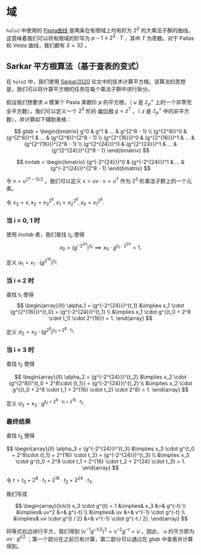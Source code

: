 # 域

`halo2` 中使用的 [Pasta曲线](https://electriccoin.co/blog/the-pasta-curves-for-halo-2-and-beyond/) 是两条在有限域上均有阶为 $2^S$ 的大乘法子群的曲线。这意味着我们可以将有限域的阶写为 $p-1 \equiv 2^S \cdot T$ ，其中 $T$ 为奇数。对于 Pallas 和 Vesta 曲线，我们都有 $S=32$ 。

## Sarkar 平方根算法（基于查表的变式）

在 `halo2` 中，我们使用 [Sarkar2020](https://eprint.iacr.org/2020/1407.pdf) 论文中的技术计算平方根。该算法的思想是，我们可以将计算平方根的任务在每个乘法子群中进行拆分。

假设我们想要求 $u$ 模某个 Pasta 素数阶 $p$ 的平方根，（ $u$ 是 $\mathbb{Z}_p^\times$ 上的一个非零完全平方数），我们可以定义一个 $2^S$ 阶的 [单位根](../../background/fields.md#roots-of-unity) $g=z^T$ ，（ $z$ 是 $\mathbb{Z}_p^\times$ 中的非平方数），并计算如下辅助表格：

$$
gtab = \begin{bmatrix}
g^0 & g^1 & ... & g^{2^8 - 1} \\
(g^{2^8})^0 & (g^{2^8})^1 & ... & (g^{2^8})^{2^8 - 1} \\
(g^{2^{16}})^0 & (g^{2^{16}})^1 & ... & (g^{2^{16}})^{2^8 - 1} \\
(g^{2^{24}})^0 & (g^{2^{24}})^1 & ... & (g^{2^{24}})^{2^8 - 1}
\end{bmatrix}
$$

$$
invtab = \begin{bmatrix}
(g^{-2^{24}})^0 & (g^{-2^{24}})^1 & ... & (g^{-2^{24}})^{2^8 - 1}
\end{bmatrix}
$$

令 $v = u^{(T-1)/2}$ 。我们可以定义 $x = uv \cdot v = u^T$ 作为 $2^S$ 阶乘法子群上的一个元素。

令 $x_3 = x, x_2 = x_3^{2^8}, x_1 = x_2^{2^8}, x_0 = x_1^{2^8}.$

### 当 i = 0, 1 时
使用 $invtab$ 表，我们查找 $t_0$ 使得
$$
x_0 = (g^{-2^{24}})^{t_0} \implies x_0 \cdot g^{t_0 \cdot 2^{24}} = 1.
$$

定义 $\alpha_1 = x_1 \cdot (g^{2^{16}})^{t_0}.$

### 当 i = 2 时
查找 $t_1$ 使得
$$
\begin{array}{ll}
\alpha_1 = (g^{-2^{24}})^{t_1} &\implies x_1 \cdot (g^{2^{16}})^{t_0} = (g^{-2^{24}})^{t_1} \\
&\implies
x_1 \cdot g^{(t_0 + 2^8 \cdot t_1) \cdot 2^{16}} = 1.
\end{array}
$$

定义 $\alpha_2 = x_2 \cdot (g^{2^8})^{t_0 + 2^8 \cdot t_1}.$
         
### 当 i = 3 时
查找 $t_2$ 使得

$$
\begin{array}{ll}
\alpha_2 = (g^{-2^{24}})^{t_2} &\implies x_2 \cdot (g^{2^8})^{t_0 + 2^8\cdot {t_1}} = (g^{-2^{24}})^{t_2} \\
&\implies x_2 \cdot g^{(t_0 + 2^8 \cdot t_1 + 2^{16} \cdot t_2) \cdot 2^8} = 1.
\end{array}
$$

定义 $\alpha_3 = x_3 \cdot g^{t_0 + 2^8 \cdot t_1 + 2^{16} \cdot t_2}.$

### 最终结果
查找 $t_3$ 使得

$$
\begin{array}{ll}
\alpha_3 = (g^{-2^{24}})^{t_3} &\implies x_3 \cdot g^{t_0 + 2^8\cdot {t_1} + 2^{16} \cdot t_2} = (g^{-2^{24}})^{t_3} \\
&\implies x_3 \cdot g^{t_0 + 2^8 \cdot t_1 + 2^{16} \cdot t_2 + 2^{24} \cdot t_3} = 1.
\end{array}
$$

令 $t = t_0 + 2^8 \cdot t_1 + 2^{16} \cdot t_2 + 2^{24} \cdot t_3$.

我们写成

$$
\begin{array}{lclcl}
x_3 \cdot g^{t} = 1 &\implies& x_3 &=& g^{-t} \\
&\implies& uv^2 &=& g^{-t} \\
&\implies& uv &=& v^{-1} \cdot g^{-t} \\
&\implies& uv \cdot g^{t / 2} &=& v^{-1} \cdot g^{-t / 2}.
\end{array}
$$

将等式右边进行平方，我们得到 $(v^{-1} g^{-t / 2})^2 = v^{-2}g^{-t} = u$ 。因此， $u$ 的平方即为 $uv \cdot g^{t / 2}$ ；第一个部分在之前已有计算，第二部分可以通过在 $gtab$ 中查表并计算得到。
